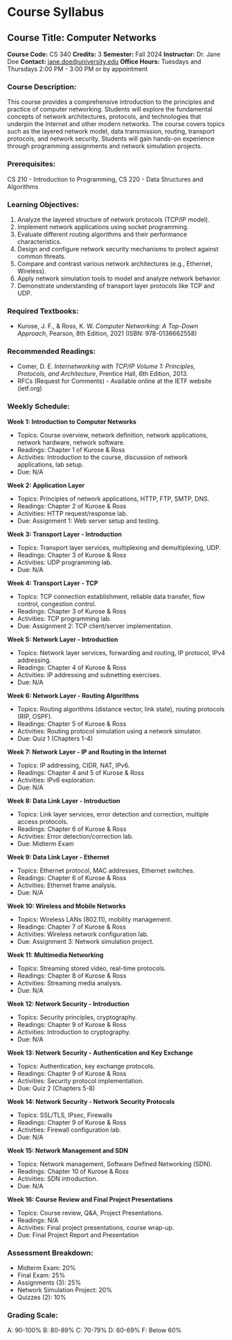 # Course Syllabus
## Course Title: Computer Networks
**Course Code:** CS 340
**Credits:** 3
**Semester:** Fall 2024
**Instructor:** Dr. Jane Doe
**Contact:** jane.doe@university.edu
**Office Hours:** Tuesdays and Thursdays 2:00 PM - 3:00 PM or by appointment

### Course Description:
This course provides a comprehensive introduction to the principles and practice of computer networking. Students will explore the fundamental concepts of network architectures, protocols, and technologies that underpin the Internet and other modern networks. The course covers topics such as the layered network model, data transmission, routing, transport protocols, and network security. Students will gain hands-on experience through programming assignments and network simulation projects.

### Prerequisites:
CS 210 - Introduction to Programming, CS 220 - Data Structures and Algorithms

### Learning Objectives:
1.  Analyze the layered structure of network protocols (TCP/IP model).
2.  Implement network applications using socket programming.
3.  Evaluate different routing algorithms and their performance characteristics.
4.  Design and configure network security mechanisms to protect against common threats.
5.  Compare and contrast various network architectures (e.g., Ethernet, Wireless).
6.  Apply network simulation tools to model and analyze network behavior.
7.  Demonstrate understanding of transport layer protocols like TCP and UDP.

### Required Textbooks:
- Kurose, J. F., & Ross, K. W. *Computer Networking: A Top-Down Approach*, Pearson, 8th Edition, 2021 (ISBN: 978-0136662558)

### Recommended Readings:
- Comer, D. E. *Internetworking with TCP/IP Volume 1: Principles, Protocols, and Architecture*, Prentice Hall, 6th Edition, 2013.
- RFCs (Request for Comments) - Available online at the IETF website (ietf.org)

### Weekly Schedule:
**Week 1: Introduction to Computer Networks**
- Topics: Course overview, network definition, network applications, network hardware, network software.
- Readings: Chapter 1 of Kurose & Ross
- Activities: Introduction to the course, discussion of network applications, lab setup.
- Due: N/A

**Week 2: Application Layer**
- Topics: Principles of network applications, HTTP, FTP, SMTP, DNS.
- Readings: Chapter 2 of Kurose & Ross
- Activities: HTTP request/response lab.
- Due: Assignment 1: Web server setup and testing.

**Week 3: Transport Layer - Introduction**
- Topics: Transport layer services, multiplexing and demultiplexing, UDP.
- Readings: Chapter 3 of Kurose & Ross
- Activities: UDP programming lab.
- Due: N/A

**Week 4: Transport Layer - TCP**
- Topics: TCP connection establishment, reliable data transfer, flow control, congestion control.
- Readings: Chapter 3 of Kurose & Ross
- Activities: TCP programming lab.
- Due: Assignment 2: TCP client/server implementation.

**Week 5: Network Layer - Introduction**
- Topics: Network layer services, forwarding and routing, IP protocol, IPv4 addressing.
- Readings: Chapter 4 of Kurose & Ross
- Activities: IP addressing and subnetting exercises.
- Due: N/A

**Week 6: Network Layer - Routing Algorithms**
- Topics: Routing algorithms (distance vector, link state), routing protocols (RIP, OSPF).
- Readings: Chapter 5 of Kurose & Ross
- Activities: Routing protocol simulation using a network simulator.
- Due: Quiz 1 (Chapters 1-4)

**Week 7: Network Layer - IP and Routing in the Internet**
- Topics: IP addressing, CIDR, NAT, IPv6.
- Readings: Chapter 4 and 5 of Kurose & Ross
- Activities: IPv6 exploration.
- Due: N/A

**Week 8: Data Link Layer - Introduction**
- Topics: Link layer services, error detection and correction, multiple access protocols.
- Readings: Chapter 6 of Kurose & Ross
- Activities: Error detection/correction lab.
- Due: Midterm Exam

**Week 9: Data Link Layer - Ethernet**
- Topics: Ethernet protocol, MAC addresses, Ethernet switches.
- Readings: Chapter 6 of Kurose & Ross
- Activities: Ethernet frame analysis.
- Due: N/A

**Week 10: Wireless and Mobile Networks**
- Topics: Wireless LANs (802.11), mobility management.
- Readings: Chapter 7 of Kurose & Ross
- Activities: Wireless network configuration lab.
- Due: Assignment 3: Network simulation project.

**Week 11: Multimedia Networking**
- Topics: Streaming stored video, real-time protocols.
- Readings: Chapter 8 of Kurose & Ross
- Activities: Streaming media analysis.
- Due: N/A

**Week 12: Network Security - Introduction**
- Topics: Security principles, cryptography.
- Readings: Chapter 9 of Kurose & Ross
- Activities: Introduction to cryptography.
- Due: N/A

**Week 13: Network Security - Authentication and Key Exchange**
- Topics: Authentication, key exchange protocols.
- Readings: Chapter 9 of Kurose & Ross
- Activities: Security protocol implementation.
- Due: Quiz 2 (Chapters 5-8)

**Week 14: Network Security - Network Security Protocols**
- Topics: SSL/TLS, IPsec, Firewalls
- Readings: Chapter 9 of Kurose & Ross
- Activities: Firewall configuration lab.
- Due: N/A

**Week 15: Network Management and SDN**
- Topics: Network management, Software Defined Networking (SDN).
- Readings: Chapter 10 of Kurose & Ross
- Activities: SDN introduction.
- Due: N/A

**Week 16: Course Review and Final Project Presentations**
- Topics: Course review, Q&A, Project Presentations.
- Readings: N/A
- Activities: Final project presentations, course wrap-up.
- Due: Final Project Report and Presentation

### Assessment Breakdown:
-   Midterm Exam: 20%
-   Final Exam: 25%
-   Assignments (3): 25%
-   Network Simulation Project: 20%
-   Quizzes (2): 10%

### Grading Scale:
A: 90-100%
B: 80-89%
C: 70-79%
D: 60-69%
F: Below 60%